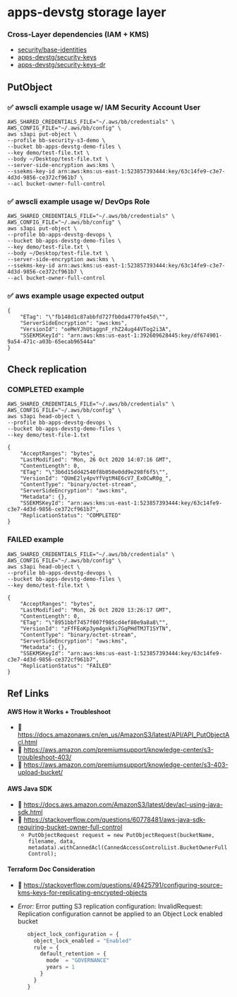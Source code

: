 # apps-devstg storage layer

### Cross-Layer dependencies (IAM + KMS)
- [security/base-identities](https://github.com/binbashar/le-tf-infra-aws/blob/master/security/base-identities/groups.tf#L94)
- [apps-devstg/security-keys](https://github.com/binbashar/le-tf-infra-aws/blob/master/apps-devstg/security-keys/kms.tf#L28)
- [apps-devstg/security-keys-dr](https://github.com/binbashar/le-tf-infra-aws/blob/master/apps-devstg/security-keys-dr/kms.tf)

## PutObject
### :white_check_mark: awscli example usage w/ IAM Security Account User
```shell
AWS_SHARED_CREDENTIALS_FILE="~/.aws/bb/credentials" \
AWS_CONFIG_FILE="~/.aws/bb/config" \
aws s3api put-object \
--profile bb-security-s3-demo \
--bucket bb-apps-devstg-demo-files \
--key demo/test-file.txt \
--body ~/Desktop/test-file.txt \
--server-side-encryption aws:kms \
--ssekms-key-id arn:aws:kms:us-east-1:523857393444:key/63c14fe9-c3e7-4d3d-9856-ce372cf961b7 \
--acl bucket-owner-full-control
```

### :white_check_mark: awscli example usage w/ DevOps Role
```shell
AWS_SHARED_CREDENTIALS_FILE="~/.aws/bb/credentials" \
AWS_CONFIG_FILE="~/.aws/bb/config" \
aws s3api put-object \
--profile bb-apps-devstg-devops \
--bucket bb-apps-devstg-demo-files \
--key demo/test-file.txt \
--body ~/Desktop/test-file.txt \
--server-side-encryption aws:kms \
--ssekms-key-id arn:aws:kms:us-east-1:523857393444:key/63c14fe9-c3e7-4d3d-9856-ce372cf961b7 \
--acl bucket-owner-full-control
```

### :white_check_mark: aws example usage expected output
```shell
{
    "ETag": "\"fb148d1c87abbfd727fb0da4770fe45d\"",
    "ServerSideEncryption": "aws:kms",
    "VersionId": "oeMeYJhUtaggnF_rhZ24ug44VTog2i3A",
    "SSEKMSKeyId": "arn:aws:kms:us-east-1:392609628445:key/df674901-9a54-471c-a03b-65ecab96544a"
}
```

## Check replication

### COMPLETED example
```
AWS_SHARED_CREDENTIALS_FILE="~/.aws/bb/credentials" \
AWS_CONFIG_FILE="~/.aws/bb/config" \
aws s3api head-object \
--profile bb-apps-devstg-devops \
--bucket bb-apps-devstg-demo-files \
--key demo/test-file-1.txt

{
    "AcceptRanges": "bytes",
    "LastModified": "Mon, 26 Oct 2020 14:07:16 GMT",
    "ContentLength": 0,
    "ETag": "\"3b6d15dd42540f8b050e0dd9e298f6f5\"",
    "VersionId": "QUmE2ly4pvYfVgtM4E6cV7_Ex0CwR0g_",
    "ContentType": "binary/octet-stream",
    "ServerSideEncryption": "aws:kms",
    "Metadata": {},
    "SSEKMSKeyId": "arn:aws:kms:us-east-1:523857393444:key/63c14fe9-c3e7-4d3d-9856-ce372cf961b7",
    "ReplicationStatus": "COMPLETED"
}

```
### FAILED example
```shell
AWS_SHARED_CREDENTIALS_FILE="~/.aws/bb/credentials" \
AWS_CONFIG_FILE="~/.aws/bb/config" \
aws s3api head-object \
--profile bb-apps-devstg-devops \
--bucket bb-apps-devstg-demo-files \
--key demo/test-file.txt \

{
    "AcceptRanges": "bytes",
    "LastModified": "Mon, 26 Oct 2020 13:26:17 GMT",
    "ContentLength": 0,
    "ETag": "\"8951bbf7457f007f985cd4ef80e9a8a8\"",
    "VersionId": "zFfFEoKp3ym4gnkfi7GqPHdTMJT1SYTN",
    "ContentType": "binary/octet-stream",
    "ServerSideEncryption": "aws:kms",
    "Metadata": {},
    "SSEKMSKeyId": "arn:aws:kms:us-east-1:523857393444:key/63c14fe9-c3e7-4d3d-9856-ce372cf961b7",
    "ReplicationStatus": "FAILED"
}

```

## Ref Links
#### AWS How it Works + Troubleshoot
- :ledger: https://docs.amazonaws.cn/en_us/AmazonS3/latest/API/API_PutObjectAcl.html
- :ledger: https://aws.amazon.com/premiumsupport/knowledge-center/s3-troubleshoot-403/
- :ledger: https://aws.amazon.com/premiumsupport/knowledge-center/s3-403-upload-bucket/

#### AWS Java SDK
- :blue_book: https://docs.aws.amazon.com/AmazonS3/latest/dev/acl-using-java-sdk.html
- :orange_book: https://stackoverflow.com/questions/60778481/aws-java-sdk-requiring-bucket-owner-full-control
    - `PutObjectRequest request = new PutObjectRequest(bucketName, filename, data, metadata).withCannedAcl(CannedAccessControlList.BucketOwnerFullControl);`

#### Terraform Doc Consideration
- :ledger: https://stackoverflow.com/questions/49425791/configuring-source-kms-keys-for-replicating-encrypted-objects
-  *Error:* Error putting S3 replication configuration: InvalidRequest: 
    Replication configuration cannot be applied to an Object Lock enabled bucket
    
   ```terraform
      object_lock_configuration = {
        object_lock_enabled = "Enabled"
        rule = {
          default_retention = {
            mode  = "GOVERNANCE"
            years = 1
          }
        }
      }
    ```

